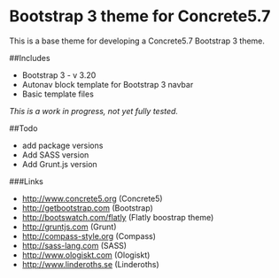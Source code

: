 # Bootstrap 3 theme for Concrete5.7
This is a base theme for developing a Concrete5.7 Bootstrap 3 theme.

##Includes
* Bootstrap 3 - v 3.20
* Autonav block template for Bootstrap 3 navbar
* Basic template files

*This is a work in progress, not yet fully tested.*

##Todo
* add package versions
* Add SASS version
* Add Grunt.js version

###Links
* http://www.concrete5.org (Concrete5)
* http://getbootstrap.com (Bootstrap)
* http://bootswatch.com/flatly (Flatly boostrap theme)
* http://gruntjs.com (Grunt)
* http://compass-style.org (Compass)
* http://sass-lang.com (SASS)
* http://www.ologiskt.com (Ologiskt)
* http://www.linderoths.se (Linderoths)
